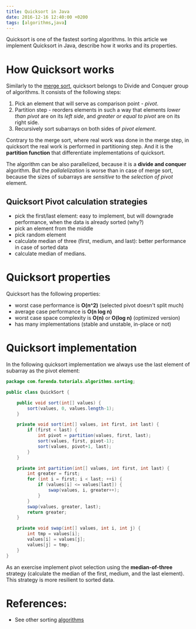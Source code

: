```yaml
---
title: Quicksort in Java
date: 2016-12-16 12:40:00 +0200
tags: [algorithms,java]
---
```


Quicksort is one of the fastest sorting algorithms. In this article we implement
Quicksort in Java, describe how it works and its properties.

<!--more-->


# How Quicksort works

Similarly to the [merge sort](https://farenda.com/algorithms/merge-sort-in-java),
quicksort belongs to Divide and Conquer group of algorithms. It consists of the
following steps:

1.  Pick an element that will serve as comparison point - *pivot*.
2.  Partition step - reorders elements in such a way that elements *lower than
    pivot* are on its *left side*, and *greater or equal to pivot* are on its
    right side.
3.  Recursively sort subarrays on both sides of *pivot element*.

Contrary to the merge sort, where real work was done in the merge step, in
quicksort the real work is performed in partitioning step. And it is the
**partition function** that differentiate implementations of quicksort.

The algorithm can be also parallelized, because it is a **divide and conquer**
algorithm. But the *pallalelization* is worse than in case of merge sort,
because the sizes of subarrays are *sensitive* to the *selection of pivot*
element.


## Quicksort Pivot calculation strategies

- pick the first/last element: easy to implement, but will downgrade
  performance, when the data is already sorted (why?)
- pick an element from the middle
- pick random element
- calculate median of three (first, medium, and last): better performance in
  case of sorted data
- calculate median of medians.


# Quicksort properties

Quicksort has the following properties:

- worst case performance is **O(n^2)** (selected pivot doesn't split much)
- average case performance is **O(n log n)**
- worst case space complexity is **O(n)** or **O(log n)** (optimized version)
- has many implementations (stable and unstable, in-place or not)


# Quicksort implementation

In the following quicksort implementation we always use the last element of
subarray as the pivot element:
```java
package com.farenda.tutorials.algorithms.sorting;

public class QuickSort {

    public void sort(int[] values) {
        sort(values, 0, values.length-1);
    }

    private void sort(int[] values, int first, int last) {
        if (first < last) {
            int pivot = partition(values, first, last);
            sort(values, first, pivot-1);
            sort(values, pivot+1, last);
        }
    }

    private int partition(int[] values, int first, int last) {
        int greater = first;
        for (int i = first; i < last; ++i) {
            if (values[i] <= values[last]) {
                swap(values, i, greater++);
            }
        }
        swap(values, greater, last);
        return greater;
    }

    private void swap(int[] values, int i, int j) {
        int tmp = values[i];
        values[i] = values[j];
        values[j] = tmp;
    }
}
```

As an exercise implement pivot selection using the **median-of-three** strategy
(calculate the median of the first, medium, and the last element). This strategy
is more resilient to sorted data.


# References:

- See other sorting [algorithms](https://farenda.com/algorithms-and-data-structures)
